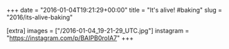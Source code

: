 +++
date = "2016-01-04T19:21:29+00:00"
title = "It's alive! #baking"
slug = "2016/its-alive-baking"

[extra]
images = ["/2016-01-04_19-21-29_UTC.jpg"]
instagram = "https://instagram.com/p/BAIPB0roIA7"
+++
